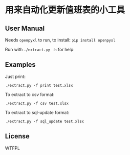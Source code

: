 # 用来自动化更新值班表的小工具

## User Manual
Needs `openpyxl` to run, to install: `pip install openpyxl`

Run with `./extract.py -h` for help

## Examples
Just print:
```
./extract.py -f print test.xlsx
```

To extract to csv format:
```
./extract.py -f csv test.xlsx
```

To extract to sql-update format:
```
./extract.py -f sql_update test.xlsx
```

## License
WTFPL

